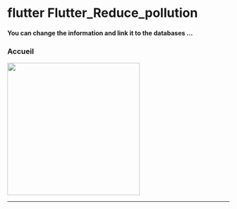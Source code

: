 <h1> flutter Flutter_Reduce_pollution </h1>
<h4> You can change the information and link it to the databases ...</h4>


<h3>Accueil</h3> 

<img src="https://github.com/abenkoula71/flutter-nikz-app-D/blob/main/Screenshot_1642772981.png" width="300" /> 



<hr>
